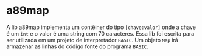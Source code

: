 # a89map

A lib a89map implementa um contêiner do tipo `[chave:valor]` onde a chave é um `int` e o valor é uma string com 70 caracteres. Essa lib foi escrita para ser utilizada em um projeto de interpretador `BASIC`. Um objeto `Map` irá armazenar as linhas do código fonte do programa `BASIC`. 
